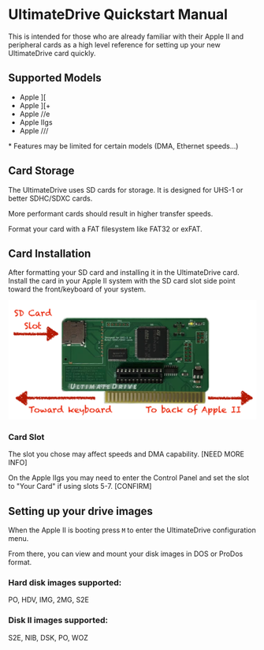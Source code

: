 # UltimateDrive Quickstart Manual

This is intended for those who are already familiar with their Apple II and peripheral cards as a high level reference for setting up your new UltimateDrive card quickly. 

## Supported Models
- Apple ][
- Apple ][+
- Apple //e
- Apple IIgs
- Apple ///

\* Features may be limited for certain models (DMA, Ethernet speeds...)

## Card Storage

The UltimateDrive uses SD cards for storage.  It is designed for UHS-1 or better SDHC/SDXC cards.

More performant cards should result in higher transfer speeds.

Format your card with a FAT filesystem like FAT32 or exFAT.

## Card Installation

After formatting your SD card and installing it in the UltimateDrive card.  Install the card in your Apple II system with the SD card slot side point toward the front/keyboard of your system.

![Image showing the card with arrows indicating the longer sdcard slot side oriented to the front of the Apple 2 with the short / networking side oriented to the back of the case.](/QuickStart/assets/cardinstall00.png)

### Card Slot

The slot you chose may affect speeds and DMA capability.  [NEED MORE INFO]

On the Apple IIgs you may need to enter the Control Panel and set the slot to "Your Card" if using slots 5-7.  [CONFIRM]

## Setting up your drive images
When the Apple II is booting press `M` to enter the UltimateDrive configuration menu. 

From there, you can view and mount your disk images in DOS or ProDos format.  

### Hard disk images supported:
PO, HDV, IMG, 2MG, S2E

### Disk II images supported:
S2E, NIB, DSK, PO, WOZ
